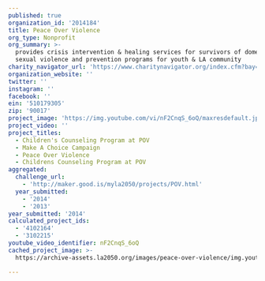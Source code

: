 ```yaml
---
published: true
organization_id: '2014184'
title: Peace Over Violence
org_type: Nonprofit
org_summary: >-
  provides crisis intervention & healing services for survivors of domestic &
  sexual violence and prevention programs for youth & LA community
charity_navigator_url: 'https://www.charitynavigator.org/index.cfm?bay=search.profile&ein=510179305'
organization_website: ''
twitter: ''
instagram: ''
facebook: ''
ein: '510179305'
zip: '90017'
project_image: 'https://img.youtube.com/vi/nF2CnqS_6oQ/maxresdefault.jpg'
project_video: ''
project_titles:
  - Children's Counseling Program at POV
  - Make A Choice Campaign
  - Peace Over Violence
  - Childrens Counseling Program at POV
aggregated:
  challenge_url:
    - 'http://maker.good.is/myla2050/projects/POV.html'
  year_submitted:
    - '2014'
    - '2013'
year_submitted: '2014'
calculated_project_ids:
  - '4102164'
  - '3102215'
youtube_video_identifier: nF2CnqS_6oQ
cached_project_image: >-
  https://archive-assets.la2050.org/images/peace-over-violence/img.youtube.com/vi/nF2CnqS_6oQ/maxresdefault.jpg

---
```

